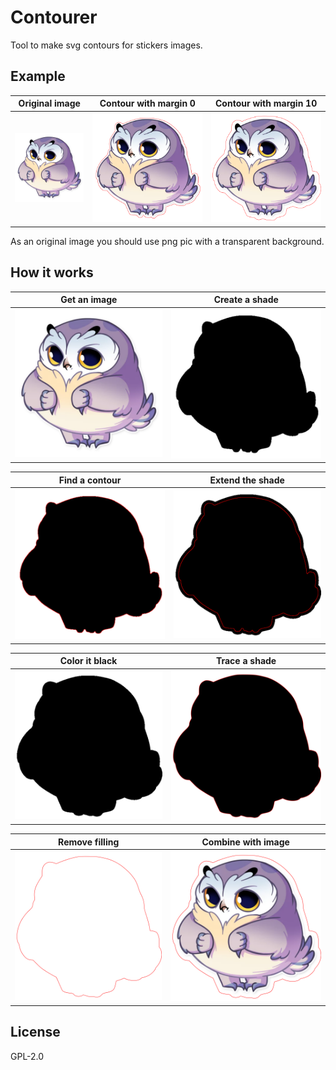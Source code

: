 # Contourer

Tool to make svg contours for stickers images.

## Example

| **Original image**            | **Contour with margin 0**       | **Contour with margin 10**       |
|-------------------------------|---------------------------------|----------------------------------|
| ![](assets/examples/phil.png) | ![](assets/examples/phil_0.svg) | ![](assets/examples/phil_10.svg) |

As an original image you should use png pic with a transparent background.

## How it works

| Get an image                        | Create a shade                      |
|-------------------------------------|-------------------------------------|
| ![](assets/how-it-works/step-0.svg) | ![](assets/how-it-works/step-1.svg) |

| Find a contour                      | Extend the shade                    |
|-------------------------------------|-------------------------------------|
| ![](assets/how-it-works/step-2.svg) | ![](assets/how-it-works/step-3.svg) |

| Color it black                      | Trace a shade                       |
|-------------------------------------|-------------------------------------|
| ![](assets/how-it-works/step-4.svg) | ![](assets/how-it-works/step-5.svg) |

| Remove filling                      | Сombine with image                  |
|-------------------------------------|-------------------------------------|
| ![](assets/how-it-works/step-6.svg) | ![](assets/how-it-works/step-7.svg) |

<!-- ## Usage

...

## Development

To run your local copy of Contourer for development follow these steps

### Install

```sh

```

```sh
$ npm i
```

### Run Contourer

To process image with Contourer pass path to this image

```sh
$ npm start <path-to-file>
```

### Pack binaries

Create a single binary file to use Contourer on production by the following script.

```sh
$ npm run pack
```

Binaries for Linux, macOS and Windows will be created in `build` directory. -->

## License

GPL-2.0
